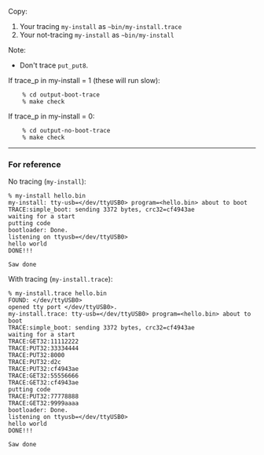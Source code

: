 Copy:

   1. Your tracing `my-install` as `~bin/my-install.trace`
   2. Your not-tracing `my-install` as `~bin/my-install`

Note:
  - Don't trace `put_put8`.

If trace_p in my-install = 1 (these will run slow):  

        % cd output-boot-trace  
        % make check

If trace_p in my-install = 0:

        % cd output-no-boot-trace
        % make check


----------------------------------------------------------------------
### For reference

No tracing (`my-install`):

    % my-install hello.bin
    my-install: tty-usb=</dev/ttyUSB0> program=<hello.bin> about to boot
    TRACE:simple_boot: sending 3372 bytes, crc32=cf4943ae
    waiting for a start
    putting code
    bootloader: Done.
    listening on ttyusb=</dev/ttyUSB0>
    hello world
    DONE!!!
    
    Saw done

With tracing (`my-install.trace`):

    % my-install.trace hello.bin 
    FOUND: </dev/ttyUSB0>
    opened tty port </dev/ttyUSB0>.
    my-install.trace: tty-usb=</dev/ttyUSB0> program=<hello.bin> about to boot
    TRACE:simple_boot: sending 3372 bytes, crc32=cf4943ae
    waiting for a start
    TRACE:GET32:11112222
    TRACE:PUT32:33334444
    TRACE:PUT32:8000
    TRACE:PUT32:d2c
    TRACE:PUT32:cf4943ae
    TRACE:GET32:55556666
    TRACE:GET32:cf4943ae
    putting code
    TRACE:PUT32:77778888
    TRACE:GET32:9999aaaa
    bootloader: Done.
    listening on ttyusb=</dev/ttyUSB0>
    hello world
    DONE!!!
    
    Saw done
    
